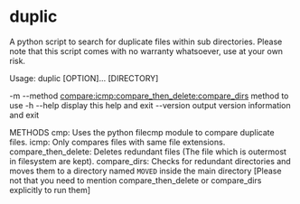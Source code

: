 # duplic
A python script to search for duplicate files within sub directories.
Please note that this script comes with no warranty whatsoever, use at your own risk.

Usage: duplic [OPTION]... [DIRECTORY]

-m  --method <compare:icmp:compare_then_delete:compare_dirs>  method to use
-h  --help                  display this help and exit
--version                   output version information and exit

METHODS
cmp: Uses the python filecmp module to compare duplicate files.
icmp: Only compares files with same file extensions.
compare_then_delete: Deletes redundant files (The file which is outermost in filesystem are kept).
compare_dirs: Checks for redundant directories and moves them to a directory named `MOVED` inside the main directory
    [Please not that you need to mention compare_then_delete or compare_dirs explicitly to run them]